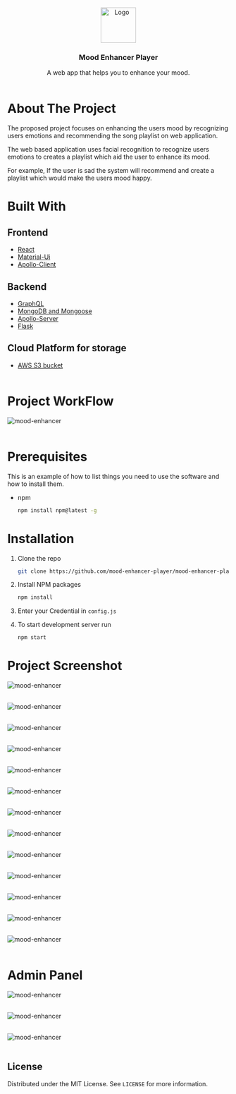 <!-- PROJECT LOGO -->
<br />
<p align="center">
  <a href="https://github.com/shubhamkhunt04/mood-enhancer-player">
    <img src="images/moodEnhancer.png" alt="Logo" width="80" height="80">
  </a>

  <h3 align="center">Mood Enhancer Player</h3>

  <p align="center">
    A web app that helps you to enhance your mood.
    <br />
    <br />

<!-- ABOUT THE PROJECT -->

# About The Project

The proposed project focuses on enhancing the users mood by recognizing users emotions and recommending the song playlist on web application.

The web based application uses facial recognition to recognize users emotions to creates a playlist which aid the user to enhance its mood.

For example, If the user is sad the system will recommend and create a playlist which would make the users mood happy.

# Built With

## Frontend

- [React](https://reactjs.org/)
- [Material-Ui](https://material-ui.com/)
- [Apollo-Client](https://www.apollographql.com/docs/react)

## Backend

- [GraphQL](https://graphql.org)
- [MongoDB and Mongoose](https://mongoosejs.com/)
- [Apollo-Server](https://www.apollographql.com/docs/apollo-server/)
- [Flask](https://flask.palletsprojects.com/en/1.1.x/)

## Cloud Platform for storage

- [AWS S3 bucket](https://docs.aws.amazon.com/AWSCloudFormation/latest/UserGuide/aws-properties-s3-bucket.html)<br/><br/>

# Project WorkFlow

<img src="./images/0.png" alt="mood-enhancer"/><br/><br/>


# Prerequisites

This is an example of how to list things you need to use the software and how to install them.

- npm
  ```sh
  npm install npm@latest -g
  ```

# Installation

1. Clone the repo
   ```sh
   git clone https://github.com/mood-enhancer-player/mood-enhancer-player-client.git
   ```
2. Install NPM packages
   ```sh
   npm install
   ```
3. Enter your Credential in `config.js`

4. To start development server run 
   ```sh
   npm start
   ```

# Project Screenshot

<img src="./images/1.png" alt="mood-enhancer"/><br/><br/>

<img src="./images/2.png" alt="mood-enhancer"/><br/><br/>

<img src="./images/3.png" alt="mood-enhancer"/><br/><br/>

<img src="./images/4.png" alt="mood-enhancer"/><br/><br/>

<img src="./images/5.png" alt="mood-enhancer"/><br/><br/>

<img src="./images/6.png" alt="mood-enhancer"/><br/><br/>

<img src="./images/7.png" alt="mood-enhancer"/><br/><br/>

<img src="./images/8.png" alt="mood-enhancer"/><br/><br/>

<img src="./images/9.png" alt="mood-enhancer"/><br/><br/>

<img src="./images/10.png" alt="mood-enhancer"/><br/><br/>

<img src="./images/11.png" alt="mood-enhancer"/><br/><br/>

<img src="./images/12.png" alt="mood-enhancer"/><br/><br/>

<img src="./images/13.png" alt="mood-enhancer"/><br/><br/>

# Admin Panel

<img src="./images/14.png" alt="mood-enhancer"/><br/><br/>

<img src="./images/15.png" alt="mood-enhancer"/><br/><br/>

<img src="./images/16.png" alt="mood-enhancer"/><br/><br/>


<!-- LICENSE -->

## License

Distributed under the MIT License. See `LICENSE` for more information.

